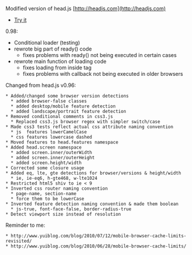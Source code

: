Modified version of head.js [http://headjs.com](http://headjs.com)


* [Try it](http://itechnology.github.com/headjs/)

0.98:

 * Conditional loader (testing)
 * rewrote big part of ready() code
   * fixes problems with ready() not being executed in certain cases
 * rewrote main function of loading code
   * fixes loading from inside <head> tag
   * fixes problems with callback not being executed in older browsers

Changed from head.js v0.96:

    * Added/changed some browser version detections
      * added browser-false classes      
      * added desktop/mobile feature detection
      * added landscape/portrait feature detection
    * Removed conditional comments in css3.js
      * Replaced css3.js browser regex with simpler switch/case
    * Made css3 tests reflect actual css attribute naming convention
      * js  features lowerCamelCase
      * css features lowercase dashed
    * Moved features to head.features namespace
    * Added head.screen namespace
      * added screen.inner/outerWidth
      * added screen.inner/outerHeight
      * added screen.height/width
    * Corrected some closure usage
    * Added eq, lte, gte detections for browser/versions & height/width
      * ie, ie-eq6, h-gte468, w-lte1024
    * Restricted html5 shiv to ie < 9
    * Inverted css router naming convention
      * page-name, section-name
      * force them to be lowerCase
    * Inverted feature detection naming convention & made them boolean
      * js-true, font-face-false, border-radius-true
    * Detect viewport size instead of resolution


Reminder to me:

    * http://www.yuiblog.com/blog/2010/07/12/mobile-browser-cache-limits-revisited/
    * http://www.yuiblog.com/blog/2010/06/28/mobile-browser-cache-limits/